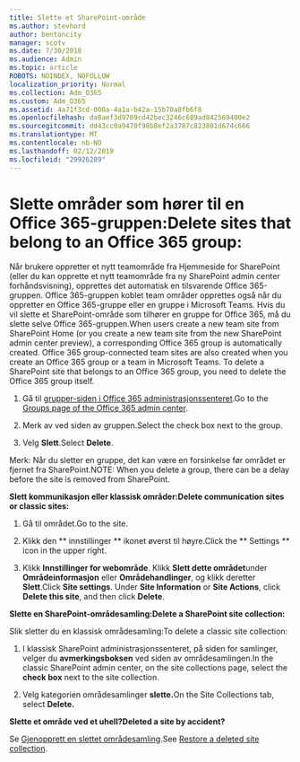 ```yaml
---
title: Slette et SharePoint-område
ms.author: stevhord
author: bentoncity
manager: scotv
ms.date: 7/30/2018
ms.audience: Admin
ms.topic: article
ROBOTS: NOINDEX, NOFOLLOW
localization_priority: Normal
ms.collection: Adm_O365
ms.custom: Adm_O365
ms.assetid: 4a71f3cd-000a-4a1a-b42a-15b70a8fb6f8
ms.openlocfilehash: da8aef3d9709cd42bec3246c689ad842569400e2
ms.sourcegitcommit: dd43cc0a9470f98b8ef2a3787c823801d674c666
ms.translationtype: MT
ms.contentlocale: nb-NO
ms.lasthandoff: 02/12/2019
ms.locfileid: "29926289"
---
```

# <a name="delete-sites-that-belong-to-an-office-365-group"></a><span data-ttu-id="ab8d4-102">Slette områder som hører til en Office 365-gruppen:</span><span class="sxs-lookup"><span data-stu-id="ab8d4-102">Delete sites that belong to an Office 365 group:</span></span>

<span data-ttu-id="ab8d4-p101">Når brukere oppretter et nytt teamområde fra Hjemmeside for SharePoint (eller du kan opprette et nytt teamområde fra ny SharePoint admin center forhåndsvisning), opprettes det automatisk en tilsvarende Office 365-gruppen. Office 365-gruppen koblet team områder opprettes også når du oppretter en Office 365-gruppe eller en gruppe i Microsoft Teams. Hvis du vil slette et SharePoint-område som tilhører en gruppe for Office 365, må du slette selve Office 365-gruppen.</span><span class="sxs-lookup"><span data-stu-id="ab8d4-p101">When users create a new team site from SharePoint Home (or you create a new team site from the new SharePoint admin center preview), a corresponding Office 365 group is automatically created. Office 365 group-connected team sites are also created when you create an Office 365 group or a team in Microsoft Teams. To delete a SharePoint site that belongs to an Office 365 group, you need to delete the Office 365 group itself.</span></span> 
  
1. <span data-ttu-id="ab8d4-106">Gå til [grupper-siden i Office 365 administrasjonssenteret](https://portal.office.com/adminportal/home#/groups).</span><span class="sxs-lookup"><span data-stu-id="ab8d4-106">Go to the [Groups page of the Office 365 admin center](https://portal.office.com/adminportal/home#/groups).</span></span>
    
2. <span data-ttu-id="ab8d4-107">Merk av ved siden av gruppen.</span><span class="sxs-lookup"><span data-stu-id="ab8d4-107">Select the check box next to the group.</span></span>
    
3. <span data-ttu-id="ab8d4-108">Velg **Slett**.</span><span class="sxs-lookup"><span data-stu-id="ab8d4-108">Select **Delete**.</span></span>
    
<span data-ttu-id="ab8d4-109">Merk: Når du sletter en gruppe, det kan være en forsinkelse før området er fjernet fra SharePoint.</span><span class="sxs-lookup"><span data-stu-id="ab8d4-109">NOTE: When you delete a group, there can be a delay before the site is removed from SharePoint.</span></span>
  
<span data-ttu-id="ab8d4-110">**Slett kommunikasjon eller klassisk områder:**</span><span class="sxs-lookup"><span data-stu-id="ab8d4-110">**Delete communication sites or classic sites:**</span></span>

1. <span data-ttu-id="ab8d4-111">Gå til området.</span><span class="sxs-lookup"><span data-stu-id="ab8d4-111">Go to the site.</span></span>
  
2. <span data-ttu-id="ab8d4-112">Klikk den \*\* innstillinger \*\* ikonet øverst til høyre.</span><span class="sxs-lookup"><span data-stu-id="ab8d4-112">Click the \*\* Settings \*\* icon in the upper right.</span></span> 
  
3. <span data-ttu-id="ab8d4-p102">Klikk **Innstillinger for webområde**. Klikk **Slett dette området**under **Områdeinformasjon** eller **Områdehandlinger**, og klikk deretter **Slett**.</span><span class="sxs-lookup"><span data-stu-id="ab8d4-p102">Click **Site settings**. Under **Site Information** or **Site Actions**, click **Delete this site**, and then click **Delete**.</span></span>
  
<span data-ttu-id="ab8d4-115">**Slette en SharePoint-områdesamling:**</span><span class="sxs-lookup"><span data-stu-id="ab8d4-115">**Delete a SharePoint site collection:**</span></span>

<span data-ttu-id="ab8d4-116">Slik sletter du en klassisk områdesamling:</span><span class="sxs-lookup"><span data-stu-id="ab8d4-116">To delete a classic site collection:</span></span>
  
1. <span data-ttu-id="ab8d4-117">I klassisk SharePoint administrasjonssenteret, på siden for samlinger, velger du **avmerkingsboksen** ved siden av områdesamlingen.</span><span class="sxs-lookup"><span data-stu-id="ab8d4-117">In the classic SharePoint admin center, on the site collections page, select the **check box** next to the site collection.</span></span> 
    
2. <span data-ttu-id="ab8d4-118">Velg kategorien områdesamlinger **slette.**</span><span class="sxs-lookup"><span data-stu-id="ab8d4-118">On the Site Collections tab, select **Delete.**</span></span>
    
<span data-ttu-id="ab8d4-119">**Slette et område ved et uhell?**</span><span class="sxs-lookup"><span data-stu-id="ab8d4-119">**Deleted a site by accident?**</span></span>

<span data-ttu-id="ab8d4-120">Se [Gjenopprett en slettet områdesamling](https://go.microsoft.com/fwlink/?linkid=867660).</span><span class="sxs-lookup"><span data-stu-id="ab8d4-120">See [Restore a deleted site collection](https://go.microsoft.com/fwlink/?linkid=867660).</span></span>
  

